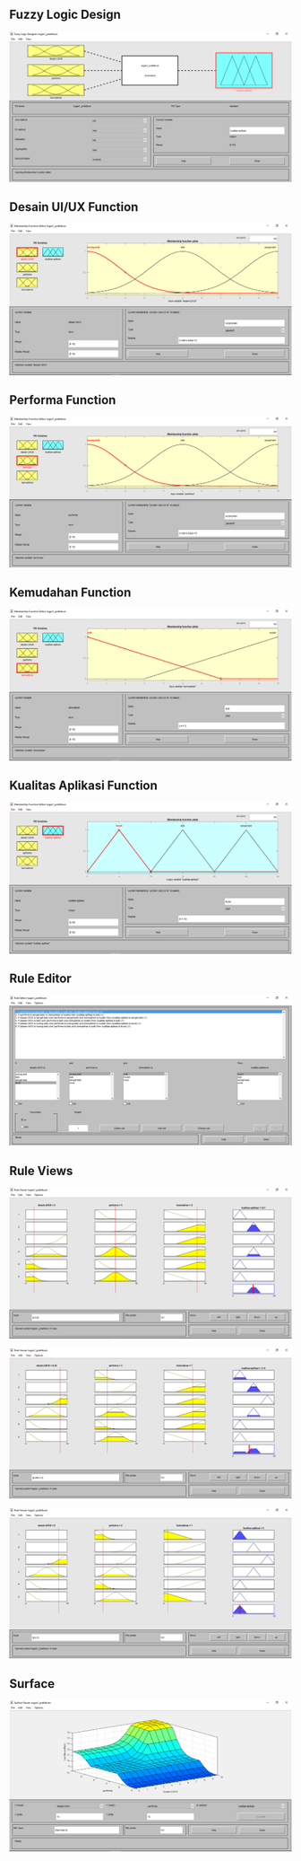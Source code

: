 ## Fuzzy Logic Design
![Fuzzy Logic Design](img/fuzzy-design.PNG)
<br/>

## Desain UI/UX Function
![Desain UI/UX Function](img/desain-UI-UX.PNG)
<br/>

## Performa Function
![Performa Function](img/performa.PNG)
<br/>

## Kemudahan Function
![Kemudahan Function](img/kemudahan.PNG)
<br/>

## Kualitas Aplikasi Function
![Kualitas Aplikasi Function](img/kualitas-aplikasi.PNG)
<br/>

## Rule Editor
![Rule Editor](img/rule-editor.PNG)
<br/>

## Rule Views
![Rule Views](img/rules-1.PNG)

![Rule Views](img/rules-2.PNG)

![Rule Views](img/rules-3.PNG)
<br/>

## Surface
![Surface](img/surface.PNG)
